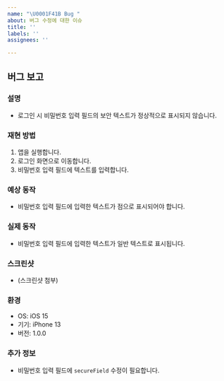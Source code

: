 ```yaml
---
name: "\U0001F41B Bug "
about: 버그 수정에 대한 이슈
title: ''
labels: ''
assignees: ''

---
```


## 버그 보고

### 설명
- 로그인 시 비밀번호 입력 필드의 보안 텍스트가 정상적으로 표시되지 않습니다.

### 재현 방법
1. 앱을 실행합니다.
2. 로그인 화면으로 이동합니다.
3. 비밀번호 입력 필드에 텍스트를 입력합니다.

### 예상 동작
- 비밀번호 입력 필드에 입력한 텍스트가 점으로 표시되어야 합니다.

### 실제 동작
- 비밀번호 입력 필드에 입력한 텍스트가 일반 텍스트로 표시됩니다.

### 스크린샷
- (스크린샷 첨부)

### 환경
- OS: iOS 15
- 기기: iPhone 13
- 버전: 1.0.0

### 추가 정보
- 비밀번호 입력 필드에 `secureField` 수정이 필요합니다.
